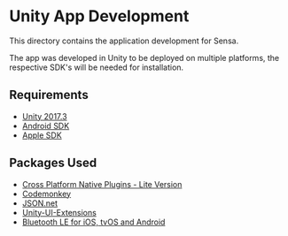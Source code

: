 # Unity App Development

This directory contains the application development for Sensa. 

The app was developed in Unity to be deployed on multiple platforms, the respective SDK's will be needed for installation. 

## Requirements 
- [Unity 2017.3](https://unity3d.com/get-unity/download/archive)
- [Android SDK](https://docs.unity3d.com/Manual/android-sdksetup.html)
- [Apple SDK](https://docs.unity3d.com/Manual/iphone-GettingStarted.html)

## Packages Used
- [Cross Platform Native Plugins - Lite Version](https://assetstore.unity.com/packages/tools/integration/cross-platform-native-plugins-lite-version-37272)
- [Codemonkey](https://unitycodemonkey.com/utils.php)
- [JSON.net](https://assetstore.unity.com/packages/tools/input-management/json-net-for-unity-11347)
- [Unity-UI-Extensions](https://bitbucket.org/UnityUIExtensions/unity-ui-extensions)
- [Bluetooth LE for iOS, tvOS and Android](https://assetstore.unity.com/packages/tools/network/bluetooth-le-for-ios-tvos-and-android-26661)
